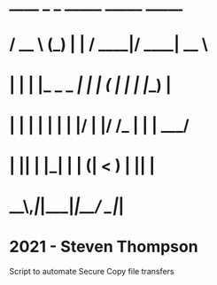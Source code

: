 #   ____        _      _     _____  _____ _____  
#  / __ \      (_)    | |   / ____|/ ____|  __ \ 
# | |  | |_   _ _  ___| | _| (___ | |    | |__) |
# | |  | | | | | |/ __| |/ /\___ \| |    |  ___/ 
# | |__| | |_| | | (__|   < ____) | |____| |     
#  \___\_\\__,_|_|\___|_|\_\_____/ \_____|_|     
#            2021 - Steven Thompson
Script to automate Secure Copy file transfers
